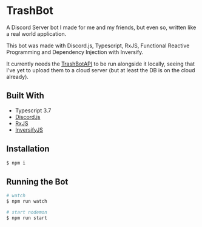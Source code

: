 # TrashBot

A Discord Server bot I made for me and my friends, but even so, written like a real world application.

This bot was made with Discord.js, Typescript, RxJS, Functional Reactive Programming and Dependency Injection with Inversify.

It currently needs the [TrashBotAPI](https://github.com/AcePetrucci/TrashBotAPI) to be run alongside it locally, seeing that I've yet to upload them to a cloud server (but at least the DB is on the cloud already).

## Built With
 - Typescript 3.7
 - [Discord.js](https://github.com/discordjs/discord.js)
 - [RxJS](https://rxjs-dev.firebaseapp.com)
 - [InversifyJS](https://github.com/inversify/InversifyJS)

## Installation
```bash
$ npm i
```

## Running the Bot
```bash
# watch
$ npm run watch

# start nodemon
$ npm run start
```